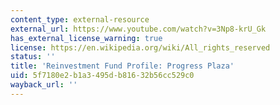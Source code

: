 ```yaml
---
content_type: external-resource
external_url: https://www.youtube.com/watch?v=3Np8-krU_Gk
has_external_license_warning: true
license: https://en.wikipedia.org/wiki/All_rights_reserved
status: ''
title: 'Reinvestment Fund Profile: Progress Plaza'
uid: 5f7180e2-b1a3-495d-b816-32b56cc529c0
wayback_url: ''
---
```


